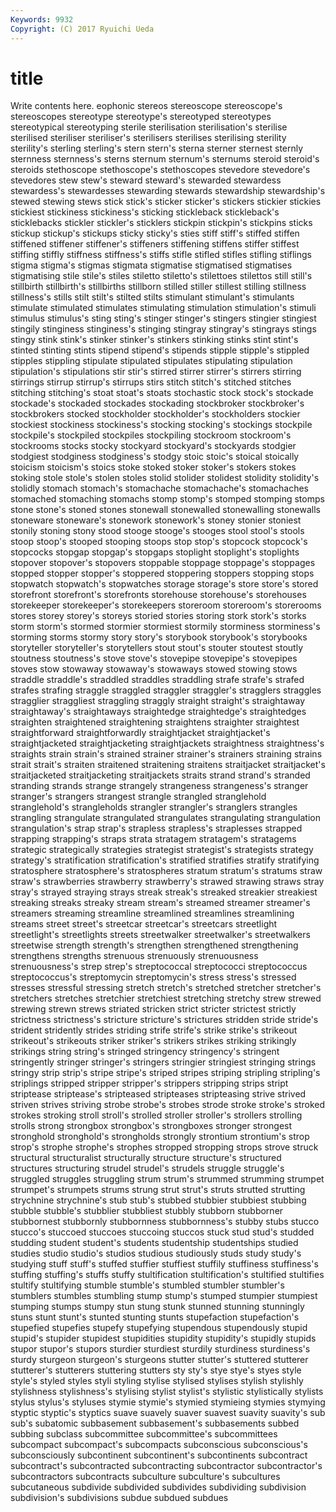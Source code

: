 ```yaml
---
Keywords: 9932 
Copyright: (C) 2017 Ryuichi Ueda
---
```


# title

Write contents here.
eophonic stereos
stereoscope stereoscope's stereoscopes stereotype stereotype's stereotyped stereotypes stereotypical stereotyping sterile
sterilisation sterilisation's sterilise sterilised steriliser steriliser's sterilisers sterilises sterilising sterility
sterility's sterling sterling's stern stern's sterna sterner sternest sternly sternness
sternness's sterns sternum sternum's sternums steroid steroid's steroids stethoscope stethoscope's
stethoscopes stevedore stevedore's stevedores stew stew's steward steward's stewarded stewardess
stewardess's stewardesses stewarding stewards stewardship stewardship's stewed stewing stews stick
stick's sticker sticker's stickers stickier stickies stickiest stickiness stickiness's sticking
stickleback stickleback's sticklebacks stickler stickler's sticklers stickpin stickpin's stickpins sticks
stickup stickup's stickups sticky sticky's sties stiff stiff's stiffed stiffen
stiffened stiffener stiffener's stiffeners stiffening stiffens stiffer stiffest stiffing stiffly
stiffness stiffness's stiffs stifle stifled stifles stifling stiflings stigma stigma's
stigmas stigmata stigmatise stigmatised stigmatises stigmatising stile stile's stiles stiletto
stiletto's stilettoes stilettos still still's stillbirth stillbirth's stillbirths stillborn stilled
stiller stillest stilling stillness stillness's stills stilt stilt's stilted stilts
stimulant stimulant's stimulants stimulate stimulated stimulates stimulating stimulation stimulation's stimuli
stimulus stimulus's sting sting's stinger stinger's stingers stingier stingiest stingily
stinginess stinginess's stinging stingray stingray's stingrays stings stingy stink stink's
stinker stinker's stinkers stinking stinks stint stint's stinted stinting stints
stipend stipend's stipends stipple stipple's stippled stipples stippling stipulate stipulated
stipulates stipulating stipulation stipulation's stipulations stir stir's stirred stirrer stirrer's
stirrers stirring stirrings stirrup stirrup's stirrups stirs stitch stitch's stitched
stitches stitching stitching's stoat stoat's stoats stochastic stock stock's stockade
stockade's stockaded stockades stockading stockbroker stockbroker's stockbrokers stocked stockholder stockholder's
stockholders stockier stockiest stockiness stockiness's stocking stocking's stockings stockpile stockpile's
stockpiled stockpiles stockpiling stockroom stockroom's stockrooms stocks stocky stockyard stockyard's
stockyards stodgier stodgiest stodginess stodginess's stodgy stoic stoic's stoical stoically
stoicism stoicism's stoics stoke stoked stoker stoker's stokers stokes stoking
stole stole's stolen stoles stolid stolider stolidest stolidity stolidity's stolidly
stomach stomach's stomachache stomachache's stomachaches stomached stomaching stomachs stomp stomp's
stomped stomping stomps stone stone's stoned stones stonewall stonewalled stonewalling
stonewalls stoneware stoneware's stonework stonework's stoney stonier stoniest stonily stoning
stony stood stooge stooge's stooges stool stool's stools stoop stoop's
stooped stooping stoops stop stop's stopcock stopcock's stopcocks stopgap stopgap's
stopgaps stoplight stoplight's stoplights stopover stopover's stopovers stoppable stoppage stoppage's
stoppages stopped stopper stopper's stoppered stoppering stoppers stopping stops stopwatch
stopwatch's stopwatches storage storage's store store's stored storefront storefront's storefronts
storehouse storehouse's storehouses storekeeper storekeeper's storekeepers storeroom storeroom's storerooms stores
storey storey's storeys storied stories storing stork stork's storks storm
storm's stormed stormier stormiest stormily storminess storminess's storming storms stormy
story story's storybook storybook's storybooks storyteller storyteller's storytellers stout stout's
stouter stoutest stoutly stoutness stoutness's stove stove's stovepipe stovepipe's stovepipes
stoves stow stowaway stowaway's stowaways stowed stowing stows straddle straddle's
straddled straddles straddling strafe strafe's strafed strafes strafing straggle straggled
straggler straggler's stragglers straggles stragglier straggliest straggling straggly straight straight's
straightaway straightaway's straightaways straightedge straightedge's straightedges straighten straightened straightening straightens
straighter straightest straightforward straightforwardly straightjacket straightjacket's straightjacketed straightjacketing straightjackets straightness
straightness's straights strain strain's strained strainer strainer's strainers straining strains
strait strait's straiten straitened straitening straitens straitjacket straitjacket's straitjacketed straitjacketing
straitjackets straits strand strand's stranded stranding strands strange strangely strangeness
strangeness's stranger stranger's strangers strangest strangle strangled stranglehold stranglehold's strangleholds
strangler strangler's stranglers strangles strangling strangulate strangulated strangulates strangulating strangulation
strangulation's strap strap's strapless strapless's straplesses strapped strapping strapping's straps
strata stratagem stratagem's stratagems strategic strategically strategies strategist strategist's strategists
strategy strategy's stratification stratification's stratified stratifies stratify stratifying stratosphere stratosphere's
stratospheres stratum stratum's stratums straw straw's strawberries strawberry strawberry's strawed
strawing straws stray stray's strayed straying strays streak streak's streaked
streakier streakiest streaking streaks streaky stream stream's streamed streamer streamer's
streamers streaming streamline streamlined streamlines streamlining streams street street's streetcar
streetcar's streetcars streetlight streetlight's streetlights streets streetwalker streetwalker's streetwalkers streetwise
strength strength's strengthen strengthened strengthening strengthens strengths strenuous strenuously strenuousness
strenuousness's strep strep's streptococcal streptococci streptococcus streptococcus's streptomycin streptomycin's stress
stress's stressed stresses stressful stressing stretch stretch's stretched stretcher stretcher's
stretchers stretches stretchier stretchiest stretching stretchy strew strewed strewing strewn
strews striated stricken strict stricter strictest strictly strictness strictness's stricture
stricture's strictures stridden stride stride's strident stridently strides striding strife
strife's strike strike's strikeout strikeout's strikeouts striker striker's strikers strikes
striking strikingly strikings string string's stringed stringency stringency's stringent stringently
stringer stringer's stringers stringier stringiest stringing strings stringy strip strip's
stripe stripe's striped stripes striping stripling stripling's striplings stripped stripper
stripper's strippers stripping strips stript striptease striptease's stripteased stripteases stripteasing
strive strived striven strives striving strobe strobe's strobes strode stroke
stroke's stroked strokes stroking stroll stroll's strolled stroller stroller's strollers
strolling strolls strong strongbox strongbox's strongboxes stronger strongest stronghold stronghold's
strongholds strongly strontium strontium's strop strop's strophe strophe's strophes stropped
stropping strops strove struck structural structuralist structurally structure structure's structured
structures structuring strudel strudel's strudels struggle struggle's struggled struggles struggling
strum strum's strummed strumming strumpet strumpet's strumpets strums strung strut
strut's struts strutted strutting strychnine strychnine's stub stub's stubbed stubbier
stubbiest stubbing stubble stubble's stubblier stubbliest stubbly stubborn stubborner stubbornest
stubbornly stubbornness stubbornness's stubby stubs stucco stucco's stuccoed stuccoes stuccoing
stuccos stuck stud stud's studded studding student student's students studentship
studentships studied studies studio studio's studios studious studiously studs study
study's studying stuff stuff's stuffed stuffier stuffiest stuffily stuffiness stuffiness's
stuffing stuffing's stuffs stuffy stultification stultification's stultified stultifies stultify stultifying
stumble stumble's stumbled stumbler stumbler's stumblers stumbles stumbling stump stump's
stumped stumpier stumpiest stumping stumps stumpy stun stung stunk stunned
stunning stunningly stuns stunt stunt's stunted stunting stunts stupefaction stupefaction's
stupefied stupefies stupefy stupefying stupendous stupendously stupid stupid's stupider stupidest
stupidities stupidity stupidity's stupidly stupids stupor stupor's stupors sturdier sturdiest
sturdily sturdiness sturdiness's sturdy sturgeon sturgeon's sturgeons stutter stutter's stuttered
stutterer stutterer's stutterers stuttering stutters sty sty's stye stye's styes
style style's styled styles styli styling stylise stylised stylises stylish
stylishly stylishness stylishness's stylising stylist stylist's stylistic stylistically stylists stylus
stylus's styluses stymie stymie's stymied stymieing stymies stymying styptic styptic's
styptics suave suavely suaver suavest suavity suavity's sub sub's subatomic
subbasement subbasement's subbasements subbed subbing subclass subcommittee subcommittee's subcommittees subcompact
subcompact's subcompacts subconscious subconscious's subconsciously subcontinent subcontinent's subcontinents subcontract subcontract's
subcontracted subcontracting subcontractor subcontractor's subcontractors subcontracts subculture subculture's subcultures subcutaneous
subdivide subdivided subdivides subdividing subdivision subdivision's subdivisions subdue subdued subdues
